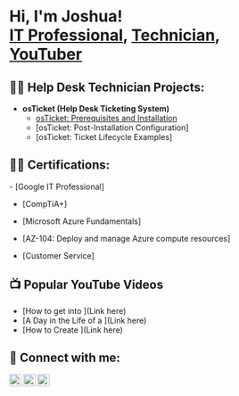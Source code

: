 <h1>Hi, I'm Joshua! <br/><a href="https://github.com/josuelcheco">IT Professional</a>, <a href="https://www.linkedin.com/in/joshuacheco">Technician</a>, <a href="https://www.youtube.com/c/link here"> YouTuber</a></h1>

<h2>👨‍💻 Help Desk Technician Projects:</h2>


- <b>osTicket (Help Desk Ticketing System)</b>
  - [osTicket: Prerequisites and Installation](https://github.com/JOSUELCHECO/osticket-prereqs)
  - [osTicket: Post-Installation Configuration]
  - [osTicket: Ticket Lifecycle Examples]

 <h2>👨‍💻 Certifications:</h2>
 - [Google IT Professional]

 - [CompTiA+]

 - [Microsoft Azure Fundamentals]

 - [AZ-104: Deploy and manage Azure compute resources]

 - [Customer Service]
  

<h2>📺 Popular YouTube Videos</h2>

- [How to get into ](Link here)
- [A Day in the Life of a ](Link here)
- [How to Create ](Link here)

<h2> 🤳 Connect with me:</h2>

[<img align="left" alt="JoshMadakor | YouTube" width="22px" src="https://cdn.jsdelivr.net/npm/simple-icons@v3/icons/youtube.svg" />][youtube]
[<img align="left" alt="JoshMadakor | Twitter" width="22px" src="https://cdn.jsdelivr.net/npm/simple-icons@v3/icons/twitter.svg" />][twitter]
[<img align="left" alt="JoshMadakor | LinkedIn" width="22px" src="https://cdn.jsdelivr.net/npm/simple-icons@v3/icons/linkedin.svg" />][linkedin]

[twitter]: https://twitter.com/linkhere
[youtube]: https://www.youtube.com/c/linkhere
[linkedin]: https://linkedin.com/in/joshuacheco

<!--
**joshmadakor1/joshmadakor1** is a ✨ _special_ ✨ repository because its `README.md` (this file) appears on your GitHub profile.

Here are some ideas to get you started:

- 🔭 I’m currently working on ...
- 🌱 I’m currently learning ...
- 👯 I’m looking to collaborate on ...
- 🤔 I’m looking for help with ...
- 💬 Ask me about ...
- 📫 How to reach me: ...
- 😄 Pronouns: ...
- ⚡ Fun fact: ...
-->
 
